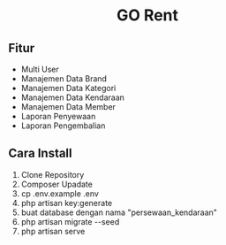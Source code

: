 <h1 align="center">GO Rent</h1>

## Fitur

-   Multi User
-   Manajemen Data Brand
-   Manajemen Data Kategori
-   Manajemen Data Kendaraan
-   Manajemen Data Member
-   Laporan Penyewaan
-   Laporan Pengembalian

## Cara Install

1. Clone Repository
2. Composer Upadate
3. cp .env.example .env
4. php artisan key:generate
5. buat database dengan nama "persewaan_kendaraan"
6. php artisan migrate --seed
7. php artisan serve

